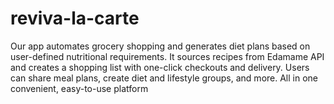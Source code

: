# reviva-la-carte
Our app automates grocery shopping and generates diet plans based on user-defined nutritional requirements. It sources recipes from Edamame API and creates a shopping list with one-click checkouts and delivery. Users can share meal plans, create diet and lifestyle groups, and more. All in one convenient, easy-to-use platform
